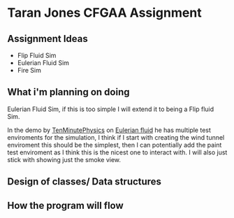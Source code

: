 # Taran Jones CFGAA Assignment

## Assignment Ideas

- Flip Fluid Sim
- Eulerian Fluid Sim
- Fire Sim

## What i'm planning on doing

Eulerian Fluid Sim, if this is too simple I will extend it to being a Flip fluid Sim.

In the demo by [TenMinutePhysics](https://matthias-research.github.io/pages/tenMinutePhysics/index.html "Link to TenMinutePhysics")
on [Eulerian fluid](https://matthias-research.github.io/pages/tenMinutePhysics/17-fluidSim.html "Fluid Sim") he has multiple test enviroments for the simulation,
I think if I start with creating the wind tunnel enviroment this should be the simplest, then I can potentially add the paint test enviroment as I think this is the nicest one to interact with.
I will also just stick with showing just the smoke view.

## Design of classes/ Data structures

## How the program will flow
